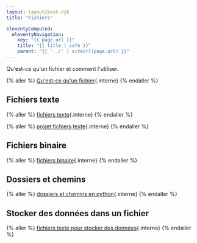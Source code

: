 ```yaml
---
layout: layout/post.njk 
title: "Fichiers"

eleventyComputed:
  eleventyNavigation:
    key: "{{ page.url }}"
    title: "{{ title | safe }}"
    parent: "{{ '../' | siteUrl(page.url) }}"
---
```



<!-- début résumé -->

Qu'est-ce qu'un fichier et comment l'utiliser.

{% aller %}
[Qu'est-ce qu'un fichier](structure){.interne}
{% endaller %}

## Fichiers texte

{% aller %}
[fichiers texte](fichiers-texte){.interne}
{% endaller %}

{% aller %}
[projet fichiers texte](projet-texte){.interne}
{% endaller %}

## Fichiers binaire

{% aller %}
[fichiers binaire](fichiers-binaire){.interne}
{% endaller %}

## Dossiers et chemins

{% aller %}
[dossiers et chemins en python](dossiers-et-chemins){.interne}
{% endaller %}

## Stocker des données dans un fichier

{% aller %}
[fichiers texte pour stocker des données](projet-données){.interne}
{% endaller %}
